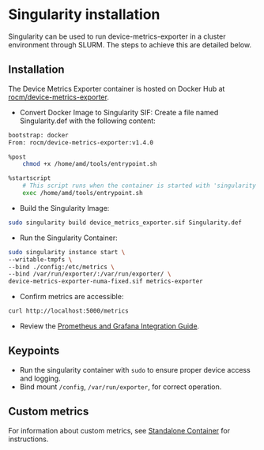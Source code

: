 # Singularity installation

Singularity can be used to run device-metrics-exporter in a cluster environment through SLURM. The steps to achieve
this are detailed below.
  
## Installation

The Device Metrics Exporter container is hosted on Docker Hub at [rocm/device-metrics-exporter](https://hub.docker.com/r/rocm/device-metrics-exporter).

- Convert Docker Image to Singularity SIF:
  Create a file named Singularity.def with the following content:

```bash
bootstrap: docker
From: rocm/device-metrics-exporter:v1.4.0

%post
    chmod +x /home/amd/tools/entrypoint.sh

%startscript
    # This script runs when the container is started with 'singularity run'
    exec /home/amd/tools/entrypoint.sh

```
- Build the Singularity Image:
  
```bash
sudo singularity build device_metrics_exporter.sif Singularity.def
```
- Run the Singularity Container:

```bash
sudo singularity instance start \
--writable-tmpfs \
--bind ./config:/etc/metrics \
--bind /var/run/exporter/:/var/run/exporter/ \
device-metrics-exporter-numa-fixed.sif metrics-exporter
```
- Confirm metrics are accessible:

```bash
curl http://localhost:5000/metrics
```

- Review the [Prometheus and Grafana Integration Guide](../integrations/prometheus-grafana.md).

## Keypoints
- Run the singularity container with `sudo` to ensure proper device access and logging.
- Bind mount `/config`, `/var/run/exporter`, for correct operation.

## Custom metrics

For information about custom metrics, see [Standalone Container](../configuration/docker.md) for instructions.
